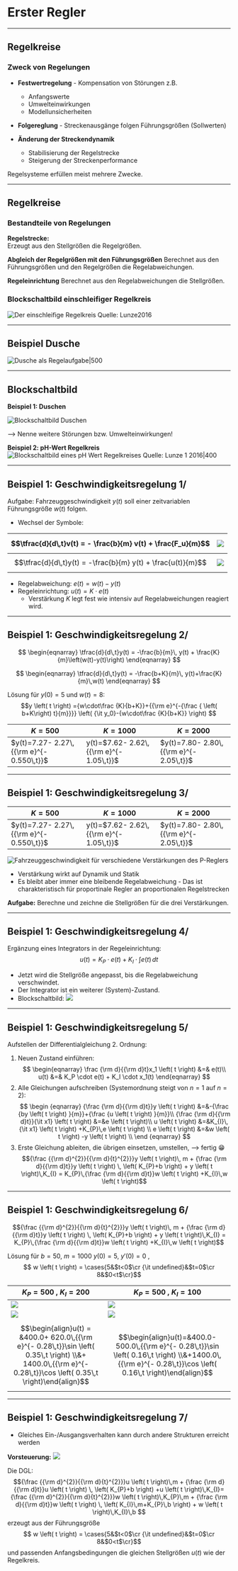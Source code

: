 Erster Regler
==========
---

## Regelkreise
### Zweck von Regelungen
* **Festwertregelung** - Kompensation von Störungen z.B.
	- Anfangswerte
	- Umwelteinwirkungen
	- Modellunsicherheiten

* **Folgereglung** - Streckenausgänge folgen Führungsgrößen (Sollwerten)
* **Änderung der Streckendynamik** 
	- Stabilisierung der Regelstrecke
	-  Steigerung der Streckenperformance 

Regelsysteme erfüllen meist mehrere Zwecke.

---- 

## Regelkreise
### Bestandteile von Regelungen
**Regelstrecke:**  
Erzeugt aus den Stellgrößen die Regelgrößen.

**Abgleich der Regelgrößen mit den Führungsgrößen**
Berechnet aus den Führungsgrößen und den Regelgrößen die Regelabweichungen.

**Regeleinrichtung** 
Berechnet aus den Regelabweichungen die Stellgrößen.

### Blockschaltbild einschleifiger Regelkreis
![Der einschleifige Regelkreis Quelle: [Lunze2016](Lunze2016.md)](Regelkreis.png)

---
## Beispiel Dusche

![Dusche als Regelaufgabe|500](Dusche.svg)

---

## Blockschaltbild
**Beispiel 1: Duschen**

![Blockschaltbild Duschen](Bilder_RT_6.svg)

--> Nenne weitere Störungen bzw. Umwelteinwirkungen!

**Beispiel 2: pH-Wert Regelkreis**
![Blockschaltbild eines pH Wert Regelkreises  Quelle: Lunze 1 2016|400](Blockschaltbild_pH_Wert_Regler.png)

---
## Beispiel 1: Geschwindigkeitsregelung 1/
Aufgabe: Fahrzeuggeschwindigkeit $y(t)$ soll einer zeitvariablen Führungsgröße $w(t)$ folgen.

- Wechsel der Symbole: 

$$\tfrac{d}{d\,t}v(t)  = - \frac{b}{m} v(t) + \frac{F_u}{m}$$  |![](Bilder_RT_3.svg)
---|---
$$\tfrac{d}{d\,t}y(t) = -\frac{b}{m} y(t) + \frac{u(t)}{m}$$ | ![](Bilder_RT_4.svg)

- Regelabweichung: $e(t) = w(t)-y(t)$
- Regeleinrichtung: $u(t) = K \cdot e(t)$
	- Verstärkung $K$ legt fest wie intensiv auf Regelabweichungen reagiert wird. 
 
 ---
 
 ## Beispiel 1: Geschwindigkeitsregelung 2/
 $$
\begin{eqnarray}
\tfrac{d}{d\,t}y(t) = -\frac{b}{m}\, y(t) + \frac{K}{m}\left(w(t)-y(t)\right)
\end{eqnarray}
 $$
 
  $$
\begin{eqnarray}
\tfrac{d}{d\,t}y(t)  = -\frac{b+K}{m}\, y(t)+\frac{K}{m}\,w(t)
\end{eqnarray}
 $$
 
 Lösung für $y(0)=5$ und $w(t)=8$:
$$y \left( t \right) ={w\cdot\frac {K}{b+K}}+{{\rm e}^{-{\frac { \left( b+K\right) t}{m}}}} \left( {\it y_0}-{w\cdot\frac {K}{b+K}} \right) 
$$ 

$K=500$|$K=1000$|$K=2000$
---|---|---
$y(t)=7.27- 2.27\,{{\rm e}^{- 0.550\,t}}$| y(t)=$7.62- 2.62\,{{\rm e}^{- 1.05\,t}}$ | $y(t)=7.80- 2.80\,{{\rm e}^{- 2.05\,t}}$

---

 ## Beispiel 1: Geschwindigkeitsregelung 3/
 $K=500$|$K=1000$|$K=2000$
---|---|---
$y(t)=7.27- 2.27\,{{\rm e}^{- 0.550\,t}}$| y(t)=$7.62- 2.62\,{{\rm e}^{- 1.05\,t}}$ | $y(t)=7.80- 2.80\,{{\rm e}^{- 2.05\,t}}$

![Fahrzeuggeschwindigkeit für verschiedene Verstärkungen des P-Reglers](Fahrzeuggeschwindigkeiten%20mit%20P%20Regler.png) 

- Verstärkung wirkt auf Dynamik und Statik 
- Es bleibt aber immer eine bleibende Regelabweichung - Das ist charakteristisch für proportinale Regler an proportionalen Regelstrecken

**Aufgabe:**  Berechne und zeichne die Stellgrößen für die drei Verstärkungen.

---

## Beispiel 1: Geschwindigkeitsregelung 4/
Ergänzung eines Integrators in der  Regeleinrichtung: 
$$u(t) = K_P \cdot e(t) + K_I \cdot \int e(t)\,dt$$

- Jetzt wird die Stellgröße angepasst, bis die Regelabweichung verschwindet.
- Der Integrator ist ein weiterer (System)-Zustand. 
- Blockschaltbild: ![](PI-Regler.svg)
---

## Beispiel 1: Geschwindigkeitsregelung 5/
Aufstellen der Differentialgleichung 2. Ordnung:
1. Neuen Zustand einführen: $$
\begin{eqnarray}
\frac {\rm d}{{\rm d}t}x_1 \left( t \right)  &=& e(t)\\
u(t) &=& K_P \cdot e(t) + K_I \cdot x_1(t)
\end{eqnarray}
$$
2. Alle Gleichungen aufschreiben (Systemordnung steigt von $n=1$ auf $n=2$):
$$
\begin {eqnarray} 
{\frac {\rm d}{{\rm d}t}}y \left( t \right) 
&=&-{\frac {by \left( t \right) }{m}}+{\frac {u \left( t \right) }{m}}\\ 
{\frac {\rm d}{{\rm d}t}}{\it x1} \left( t \right) &=&e \left( t \right)\\
u \left( t \right) &=&K_{I}\,{\it x1} \left( t
 \right) +K_{P}\,e \left( t \right) \\ 
 e \left( t \right) &=&w \left( t \right) -y \left( t \right) \\ 
\end {eqnarray}
$$
3. Erste Gleichung ableiten, die übrigen einsetzen, umstellen,   --> fertig 😁
$${\frac {{\rm d}^{2}}{{\rm d}{t}^{2}}}y \left( t \right)\, m +  {\frac {\rm d}{{\rm d}t}}y \left( t \right) \, \left( K_{P}+b \right)  + y \left( t \right)\,K_{I} = K_{P}\,{\frac {\rm d}{{\rm d}t}}w \left( t \right) +K_{I}\,w \left( t \right)$$

---

## Beispiel 1: Geschwindigkeitsregelung 6/
$${\frac {{\rm d}^{2}}{{\rm d}{t}^{2}}}y \left( t \right)\, m +  {\frac {\rm d}{{\rm d}t}}y \left( t \right) \, \left( K_{P}+b \right)  + y \left( t \right)\,K_{I} = K_{P}\,{\frac {\rm d}{{\rm d}t}}w \left( t \right) +K_{I}\,w \left( t \right)$$

Lösung für $b = 50$, $m = 1000$  $y(0) = 5$, $y'(0) = 0$ ,$$ w \left( t \right) =
\cases{5&$t<0$\cr {\it undefined}&$t=0$\cr 8&$0<t$\cr}$$


$K_P = 500$ , $K_I = 200$|$K_P = 500$ , $K_I = 100$
---|---
![](Fahrzeug_Regel_200.png) |![](Fahrzeug_Regel_100.png)
![](Fahrzeug_Stell_200.png) |![](Fahrzeug_Stell_100.png)
$$\begin{align}u(t) = &400.0+ 620.0\,{{\rm e}^{- 0.28\,t}}\sin \left(  0.35\,t \right) \\&+ 1400.0\,{{\rm e}^{- 0.28\,t}}\cos \left(  0.35\,t \right)\end{align}$$ | $$\begin{align}u(t)=&400.0- 500.0\,{{\rm e}^{- 0.28\,t}}\sin \left(  0.16\,t \right) \\&+1400.0\,{{\rm e}^{- 0.28\,t}}\cos \left(  0.16\,t \right)\end{align}$$

----

## Beispiel 1: Geschwindigkeitsregelung 7/
- Gleiches Ein-/Ausgangsverhalten kann durch andere Strukturen erreicht werden

**Vorsteuerung:** 
![](Bilder_RT_5.svg)

Die DGL: $${\frac {{\rm d}^{2}}{{\rm d}{t}^{2}}}u \left( t \right)\,m + {\frac {\rm d}{{\rm d}t}}u \left( t \right) \, \left( K_{P}+b \right) +u \left( t \right)\,K_{I}= {\frac {{\rm d}^{2}}{{\rm d}{t}^{2}}}w \left( t \right)\,K_{P}\,m + {\frac {\rm d}{{\rm d}t}}w \left( t \right) \, \left( K_{I}\,m+K_{P}\,b \right) + w \left( t \right)\,K_{I}\,b
$$ erzeugt aus der Führungsgröße $$ w \left( t \right) =
\cases{5&$t<0$\cr {\it undefined}&$t=0$\cr 8&$0<t$\cr}$$ und passenden Anfangsbedingungen die gleichen Stellgrößen $u(t)$ wie der Regelkreis.


